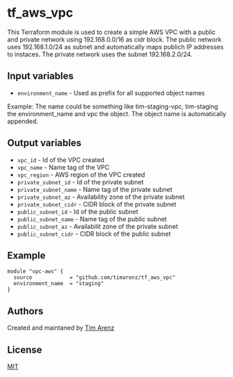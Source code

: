 # tf_aws_vpc
This Terraform module is used to create a simple AWS VPC with a public and private network using 192.168.0.0/16 as cidr block.
The public network uses 192.168.1.0/24 as subnet and automatically maps publich IP addresses to instaces.
The private network uses the subnet 192.168.2.0/24.

## Input variables
* `environment_name` - Used as prefix for all supported object names

Example: The name could be something like tim-staging-vpc, tim-staging the environment_name and vpc the object. The object name is automatically appended.

## Output variables

* `vpc_id` - Id of the VPC created
* `vpc_name` - Name tag of the VPC
* `vpc_region` - AWS region of the VPC created
* `private_subnet_id` - Id of the private subnet
* `private_subnet_name` - Name tag of the private subnet
* `private_subnet_az` - Availability zone of the private subnet
* `private_subnet_cidr` - CIDR block of the private subnet
* `public_subnet_id` - Id of the public subnet
* `public_subnet_name` - Name tag of the public subnet
* `public_subnet_az` - Availabilit zone of the private subnet
* `public_subnet_cidr` - CIDR block of the public subnet

## Example
```hcl
module "vpc-aws" {
  source            = "github.com/timarenz/tf_aws_vpc"
  environment_name  = "staging"
}
```

## Authors
Created and maintaned by [Tim Arenz](https://github.com/timarenz)

## License
[MIT](LICENSE)